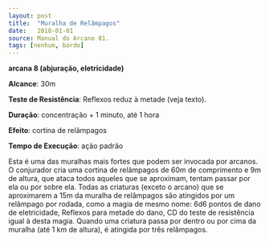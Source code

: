 ```yaml
---
layout: post
title:  "Muralha de Relâmpagos"
date:   2018-01-01
source: Manual do Arcano 81.
tags: [nenhum, bardo]
---
```


**arcana 8 (abjuração, eletricidade)**

**Alcance**: 30m

**Teste de Resistência**: Reflexos reduz à metade (veja texto).

**Duração**: concentração + 1 minuto, até 1 hora

**Efeito**: cortina de relâmpagos

**Tempo de Execução**: ação padrão

Esta é uma das muralhas mais fortes que podem ser invocada por arcanos. O conjurador cria uma cortina de relâmpagos de 60m de comprimento e 9m de altura, que ataca todos aqueles que se aproximam, tentam passar por ela ou por sobre ela. Todas as criaturas (exceto o arcano) que se aproximarem a 15m da muralha de relâmpagos são atingidos por um relâmpago por rodada, como a magia de mesmo nome: 6d6 pontos de dano de eletricidade, Reflexos para metade do dano, CD do teste de resistência igual à desta magia. Quando uma criatura passa por dentro ou por cima da muralha (até 1 km de altura), é atingida por três relâmpagos.
